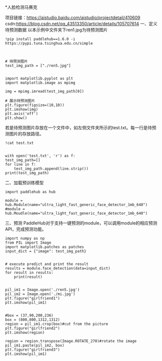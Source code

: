 *人脸检测马赛克

项目链接：https://aistudio.baidu.com/aistudio/projectdetail/410609
      csdn:https://blog.csdn.net/qq_43513350/article/details/105707614
一、定义待预测数据 以本示例中文件夹下ren1.jpg为待预测图片

    !pip install paddlehub==1.6.0 -i https://pypi.tuna.tsinghua.edu.cn/simple
    
    
    
    # 待预测图片
    test_img_path = ["./ren5.jpg"]


    import matplotlib.pyplot as plt 
    import matplotlib.image as mpimg 

    img = mpimg.imread(test_img_path[0]) 

    # 展示待预测图片
    plt.figure(figsize=(10,10))
    plt.imshow(img) 
    plt.axis('off') 
    plt.show()
    
    
若是待预测图片存放在一个文件中，如左侧文件夹所示的test.txt。每一行是待预测图片的存放路径。

    !cat test.txt
    
    
    with open('test.txt', 'r') as f:
    test_img_path=[]
    for line in f:
        test_img_path.append(line.strip())
    print(test_img_path)


二、加载预训练模型

    import paddlehub as hub

    module = hub.Module(name="ultra_light_fast_generic_face_detector_1mb_640")
    #module = hub.Moudle(name="ultra_light_fast_generic_face_detector_1mb_640")


三、预测 PaddleHub对于支持一键预测的module，可以调用module的相应预测API，完成预测功能。

    import numpy as np
    from PIL import Image
    import matplotlib.patches as patches
    input_dict = {"image": test_img_path}


    # execute predict and print the result
    results = module.face_detection(data=input_dict)
    for result in results:
        print(result)


    pil_im1 = Image.open('./ren5.jpg')
    pil_im2 = Image.open('./mi.jpg')
    plt.figure("girlfriend1")
    plt.imshow(pil_im1)


    #box = (37,90,200,236)
    box = (800,800,1312,1312)
    region = pil_im1.crop(box)#cut from the picture
    plt.figure("girlfriend2")
    plt.imshow(region)

    region = region.transpose(Image.ROTATE_270)#rotate the image
    pil_im1.paste(pil_im2, box)
    plt.figure("girlfriend3")
    plt.imshow(pil_im1)
    
    
    
    


    
    
 
 
